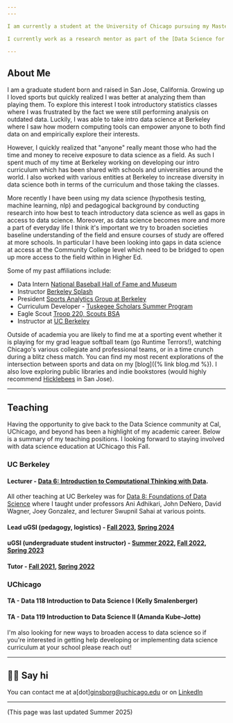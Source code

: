 ```yaml
---
---

I am currently a student at the University of Chicago pursuing my Masters in data science. Prior to attending UChicago I graduated high distinction with degrees in **Data Science** from the College of Computing, Data Science, and Society and **Economics** from the College of Letters and Sciences at UC Berkeley (2024).  While at Berkeley I was a Lecturer for the [College of Computing, Data Science, and Society](https://cdss.berkeley.edu/) where I taught [Data 6: Introduction to Computational Thinking with Data](https://data6.org/).

I currently work as a research mentor as part of the [Data Science for Social Impact](https://datascience.uchicago.edu/outreach/data-science-for-social-impact-network/summer-experience/2025/) Summer Research Experience at UChicago. Additionally, I am assisting UChicago professor's Amanda Kube-Jotte and Amy Nussbaum in researching new ways to deliver data science education. I plan on graduating this Fall and am exploring further graduate education and industry opportunities.

---
```


## About Me
I am a graduate student born and raised in San Jose, California. Growing up I loved sports but quickly realized I was better at analyzing them than playing them. To explore this interest I took introductory statistics classes where I was frustrated by the fact we were still performing analysis on outdated data. Luckily, I was able to take intro data science at Berkeley where I saw how modern computing tools can empower anyone to both find data on and empirically explore their interests. 

However, I quickly realized that "anyone" really meant those who had the time and money to receive exposure to data science as a field. As such I spent much of my time at Berkeley working on developing our intro curriculum which has been shared with schools and universities around the world. I also worked with various entities at Berkeley to increase diversity in data science both in terms of the curriculum and those taking the classes.

More recently I have been using my data science (hypothesis testing, machine learning, nlp) and pedagogical background by conducting research into how best to teach introductory data science as well as gaps in access to data science. Moreover, as data science becomes more and more a part of everyday life I think it's important we try to broaden societies baseline understanding of the field and ensure courses of study are offered at more schools. In particular I have been looking into gaps in data science at access at the Community College level which need to be bridged to open up more access to the field within in Higher Ed.

Some of my past affiliations include:
 - Data Intern [National Baseball Hall of Fame and Museum](https://baseballhall.org/)
 - Instructor [Berkeley Splash](https://berkeley.learningu.org/learn/Splash/spring_2022/catalog#class_896)
 - President [Sports Analytics Group at Berkeley](https://sportsanalytics.studentorg.berkeley.edu/)
 - Curriculum Developer - [Tuskegee Scholars Summer Program](https://cdss.berkeley.edu/news/uc-berkeley-and-tuskegee-university-announce-data-science-partnership)
 - Eagle Scout [Troop 220, Scouts BSA](https://www.scouting.org/)
 - Instructor at [UC Berkeley](https://cdss.berkeley.edu/)

Outside of academia you are likely to find me at a sporting event whether it is playing for my grad league softball team (go Runtime Terrors!), watching Chicago's various collegiate and professional teams, or in a time crunch during a blitz chess match. You can find my most recent explorations of the intersection between sports and data on my [blog]({% link blog.md %}). I also love exploring public libraries and indie bookstores (would highly recommend [Hicklebees](https://hicklebees.com/) in San Jose).

---

## Teaching
Having the opportunity to give back to the Data Science community at Cal, UChicago, and beyond has been a highlight of my academic career. Below is a summary of my teaching positions. I looking forward to staying involved with data science education at UChicago this Fall.

### UC Berkeley

#### Lecturer - [Data 6: Introduction to Computational Thinking with Data](https://data6.org/).

All other teaching at UC Berkeley was for [Data 8: Foundations of Data Science](https://www.data8.org/) where I taught under professors Ani Adhikari, John DeNero, David Wagner, Joey Gonzalez, and lecturer Swupnil Sahai at various points.

#### Lead uGSI (pedagogy, logistics) - [Fall 2023](https://www.data8.org/fa23), [Spring 2024](https://www.data8.org/sp24)

#### uGSI (undergraduate student instructor) - [Summer 2022](https://www.data8.org/su22), [Fall 2022](https://www.data8.org/fa22), [Spring 2023](https://www.data8.org/su23)

#### Tutor - [Fall 2021](https://www.data8.org/fa21), [Spring 2022](https://www.data8.org/sp22)

### UChicago

#### TA - Data 118 Introduction to Data Science I (Kelly Smalenberger)

#### TA - Data 119 Introduction to Data Science II (Amanda Kube-Jotte)

I'm also looking for new ways to broaden access to data science so if you're interested in getting help developing or implementing data science curriculum at your school please reach out!

---

## 👋🏻 Say hi

You can contact me at a\[dot\]ginsborg@uchicago.edu or on [LinkedIn](https://www.linkedin.com/in/atticus-ginsborg/) 

---

(This page was last updated Summer 2025)